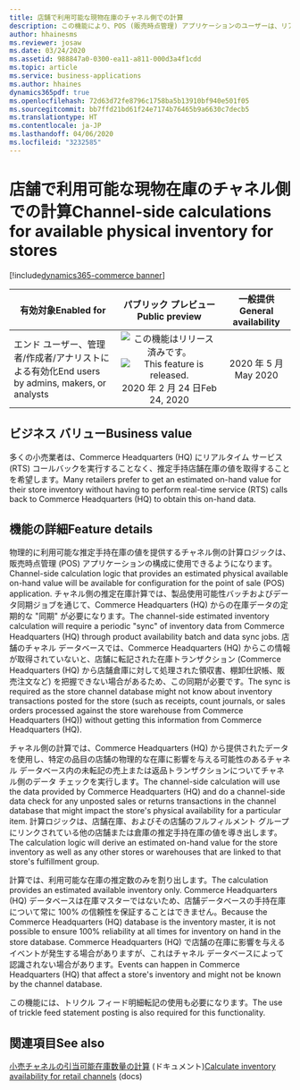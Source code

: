 ```yaml
---
title: 店舗で利用可能な現物在庫のチャネル側での計算
description: この機能により、POS (販売時点管理) アプリケーションのユーザーは、リアルタイムのサービス呼び出しを使用しなくても、店舗の手持在庫データにアクセスできるようになります。
author: hhainesms
ms.reviewer: josaw
ms.date: 03/24/2020
ms.assetid: 988847a0-0300-ea11-a811-000d3a4f1cdd
ms.topic: article
ms.service: business-applications
ms.author: hhaines
dynamics365pdf: true
ms.openlocfilehash: 72d63d72fe8796c1758ba5b13910bf940e501f05
ms.sourcegitcommit: bb7ffd21bd61f24e7174b76465b9a6630c7decb5
ms.translationtype: HT
ms.contentlocale: ja-JP
ms.lasthandoff: 04/06/2020
ms.locfileid: "3232585"
---
```

# <a name="channel-side-calculations-for-available-physical-inventory-for-stores"></a><span data-ttu-id="fa490-103">店舗で利用可能な現物在庫のチャネル側での計算</span><span class="sxs-lookup"><span data-stu-id="fa490-103">Channel-side calculations for available physical inventory for stores</span></span>
[!include[dynamics365-commerce banner](../includes/dynamics365-commerce.md)]

| <span data-ttu-id="fa490-104">有効対象</span><span class="sxs-lookup"><span data-stu-id="fa490-104">Enabled for</span></span>    |  <span data-ttu-id="fa490-105">パブリック プレビュー</span><span class="sxs-lookup"><span data-stu-id="fa490-105">Public preview</span></span> | <span data-ttu-id="fa490-106">一般提供</span><span class="sxs-lookup"><span data-stu-id="fa490-106">General availability</span></span> | 
| ---------- | :----------: |:----------: |
|<span data-ttu-id="fa490-107">エンド ユーザー、管理者/作成者/アナリストによる有効化</span><span class="sxs-lookup"><span data-stu-id="fa490-107">End users by admins, makers, or analysts</span></span>|<span data-ttu-id="fa490-108">![この機能はリリース済みです。](/dynamics365-release-plan/media/green-checkmark.png "この機能はリリース済みです。")</span><span class="sxs-lookup"><span data-stu-id="fa490-108">![This feature is released.](/dynamics365-release-plan/media/green-checkmark.png "This feature is released.")</span></span> <span data-ttu-id="fa490-109">2020 年 2 月 24 日</span><span class="sxs-lookup"><span data-stu-id="fa490-109">Feb 24, 2020</span></span>| <span data-ttu-id="fa490-110">2020 年 5 月</span><span class="sxs-lookup"><span data-stu-id="fa490-110">May 2020</span></span>|


## <a name="business-value"></a><span data-ttu-id="fa490-111">ビジネス バリュー</span><span class="sxs-lookup"><span data-stu-id="fa490-111">Business value</span></span>
<!-- bv start -->
<span data-ttu-id="fa490-112">多くの小売業者は、Commerce Headquarters (HQ) にリアルタイム サービス (RTS) コールバックを実行することなく、推定手持店舗在庫の値を取得することを希望します。</span><span class="sxs-lookup"><span data-stu-id="fa490-112">Many retailers prefer to get an estimated on-hand value for their store inventory without having to perform real-time service (RTS) calls back to Commerce Headquarters (HQ) to obtain this on-hand data.</span></span>
<!-- bv end -->



## <a name="feature-details"></a><span data-ttu-id="fa490-113">機能の詳細</span><span class="sxs-lookup"><span data-stu-id="fa490-113">Feature details</span></span>
<!--feature detail start -->
<span data-ttu-id="fa490-114">物理的に利用可能な推定手持在庫の値を提供するチャネル側の計算ロジックは、販売時点管理 (POS) アプリケーションの構成に使用できるようになります。</span><span class="sxs-lookup"><span data-stu-id="fa490-114">Channel-side calculation logic that provides an estimated physical available on-hand value will be available for configuration for the point of sale (POS) application.</span></span> <span data-ttu-id="fa490-115">チャネル側の推定在庫計算では、製品使用可能性バッチおよびデータ同期ジョブを通じて、Commerce Headquarters (HQ) からの在庫データの定期的な "同期" が必要になります。</span><span class="sxs-lookup"><span data-stu-id="fa490-115">The channel-side estimated inventory calculation will require a periodic "sync" of inventory data from Commerce Headquarters (HQ) through product availability batch and data sync jobs.</span></span> <span data-ttu-id="fa490-116">店舗のチャネル データベースでは、Commerce Headquarters (HQ) からこの情報が取得されていないと、店舗に転記された在庫トランザクション (Commerce Headquarters (HQ) から店舗倉庫に対して処理された領収書、棚卸仕訳帳、販売注文など) を把握できない場合があるため、この同期が必要です。</span><span class="sxs-lookup"><span data-stu-id="fa490-116">The sync is required as the store channel database might not know about inventory transactions posted for the store (such as receipts, count journals, or sales orders processed against the store warehouse from Commerce Headquarters (HQ)) without getting this information from Commerce Headquarters (HQ).</span></span>

<span data-ttu-id="fa490-117">チャネル側の計算では、Commerce Headquarters (HQ) から提供されたデータを使用し、特定の品目の店舗の物理的な在庫に影響を与える可能性のあるチャネル データベース内の未転記の売上または返品トランザクションについてチャネル側のデータ チェックを実行します。</span><span class="sxs-lookup"><span data-stu-id="fa490-117">The channel-side calculation will use the data provided by Commerce Headquarters (HQ) and do a channel-side data check for any unposted sales or returns transactions in the channel database that might impact the store's physical availability for a particular item.</span></span> <span data-ttu-id="fa490-118">計算ロジックは、店舗在庫、およびその店舗のフルフィルメント グループにリンクされている他の店舗または倉庫の推定手持在庫の値を導き出します。</span><span class="sxs-lookup"><span data-stu-id="fa490-118">The calculation logic will derive an estimated on-hand value for the store inventory as well as any other stores or warehouses that are linked to that store's fulfillment group.</span></span>

<span data-ttu-id="fa490-119">計算では、利用可能な在庫の推定数のみを割り出します。</span><span class="sxs-lookup"><span data-stu-id="fa490-119">The calculation provides an estimated available inventory only.</span></span> <span data-ttu-id="fa490-120">Commerce Headquarters (HQ) データベースは在庫マスターではないため、店舗データベースの手持在庫について常に 100% の信頼性を保証することはできません。</span><span class="sxs-lookup"><span data-stu-id="fa490-120">Because the Commerce Headquarters (HQ) database is the inventory master, it is not possible to ensure 100% reliability at all times for inventory on hand in the store database.</span></span> <span data-ttu-id="fa490-121">Commerce Headquarters (HQ) で店舗の在庫に影響を与えるイベントが発生する場合がありますが、これはチャネル データベースによって認識されない場合があります。</span><span class="sxs-lookup"><span data-stu-id="fa490-121">Events can happen in Commerce Headquarters (HQ) that affect a store's inventory and might not be known by the channel database.</span></span>

<span data-ttu-id="fa490-122">この機能には、トリクル フィード明細転記の使用も必要になります。</span><span class="sxs-lookup"><span data-stu-id="fa490-122">The use of trickle feed statement posting is also required for this functionality.</span></span>
<!--feature detail end -->










## <a name="see-also"></a><span data-ttu-id="fa490-123">関連項目</span><span class="sxs-lookup"><span data-stu-id="fa490-123">See also</span></span>


<!--docs start-->
<span data-ttu-id="fa490-124">[小売チャネルの引当可能在庫数量の計算](https://docs.microsoft.com/dynamics365/commerce/calculated-inventory-retail-channels) (ドキュメント)</span><span class="sxs-lookup"><span data-stu-id="fa490-124">[Calculate inventory availability for retail channels](https://docs.microsoft.com/dynamics365/commerce/calculated-inventory-retail-channels) (docs)</span></span>
<!--docs end-->

